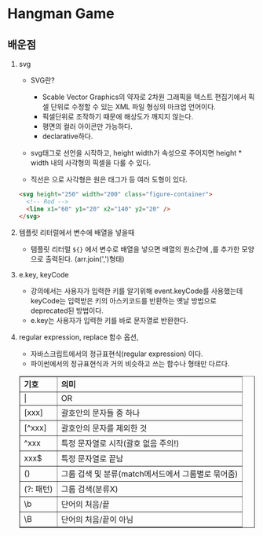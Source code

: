 # Hangman Game

## 배운점

1. svg

   - SVG란?

     - Scable Vector Graphics의 약자로 2차원 그래픽을 텍스트 편집기에서 픽셀 단위로 수정할 수 있는 XML 파일 형싱의 마크업 언어이다.
     - 픽셀단위로 조작하기 때문에 해상도가 깨지지 않는다.
     - 평면의 컬러 아이콘만 가능하다.
     - declarative하다.

   - svg태그로 선언을 시작하고, height width가 속성으로 주어지면 height \* width 내의 사각형의 픽셀을 다룰 수 있다.
   - 직선은 <line>으로 사각형은 <rect> 원은 <circle>태그가 등 여러 도형이 있다.

   ```html
   <svg height="250" width="200" class="figure-container">
     <!-- Rod -->
     <line x1="60" y1="20" x2="140" y2="20" />
   </svg>
   ```

2. 템플릿 리터럴에서 변수에 배열을 넣을때
   - 템플릿 리터럴 `${}` 에서 변수로 배열을 넣으면 배열의 원소간에 ,를 추가한 모양으로 출력된다. (arr.join(',')형태)
3. e.key, keyCode
   - 강의에서는 사용자가 입력한 키를 알기위해 event.keyCode를 사용했는데 keyCode는 입력받은 키의 아스키코드를 반환하는 옛날 방법으로 deprecated된 방법이다.
   - e.key는 사용자가 입력한 키를 바로 문자열로 반환한다.
4. regular expression, replace 함수 옵션,
   - 자바스크립트에서의 정규표현식(regular expression) 이다.
   - 파이썬에서의 정규표현식과 거의 비슷하고 쓰는 함수나 형태만 다르다.
   <table
     border="1"
   >
     <tbody>
       <tr style="height: 19px">
         <td><b>기호</b></td>
         <td><b>의미</b></td>
       </tr>
       <tr>
         <td>|</td>
         <td>OR</td>
       </tr>
       <tr>
         <td>[xxx]</td>
         <td>괄호안의 문자들 중 하나</td>
       </tr>
       <tr style="height: 19px">
         <td>[^xxx]</td>
         <td>괄호안의 문자를 제외한 것</td>
       </tr>
       <tr>
         <td>^xxx</td>
         <td>특정 문자열로 시작(괄호 없음 주의!)</td>
       </tr>
       <tr>
         <td>xxx$</td>
         <td>특정 문자열로 끝남</td>
       </tr>
       <tr>
         <td><span>()</span></td>
         <td>
           <span
             >그룹 검색 및 분류(match메서드에서 그룹별로 묶어줌)</span
           >
         </td>
       </tr>
       <tr>
         <td><span>(?: 패턴)</span></td>
         <td><span>그룹 검색(분류X)</span></td>
       </tr>
       <tr>
         <td><span>\b</span></td>
         <td>단어의 처음/끝</td>
       </tr>
       <tr>
         <td><span>\B</span></td>
         <td>단어의 처음/끝이 아님</td>
       </tr>
     </tbody>
   </table>
